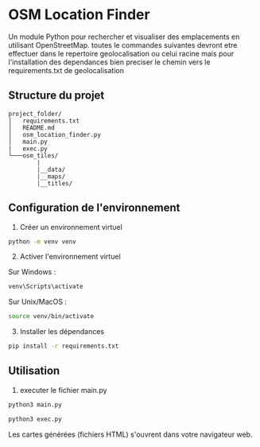 # OSM Location Finder

Un module Python pour rechercher et visualiser des emplacements en utilisant OpenStreetMap.
toutes le commandes suivantes devront etre effectuer dans le repertoire geolocalisation ou celui racine mais pour l'installation des dependances bien preciser le chemin vers le requirements.txt de geolocalisation

## Structure du projet
```
project_folder/
│   requirements.txt
│   README.md
│   osm_location_finder.py
│   main.py
|   exec.py 
└───osm_tiles/
        |
        |__data/
        |__maps/
        |__titles/
```

## Configuration de l'environnement

1. Créer un environnement virtuel
```bash
python -m venv venv
```

2. Activer l'environnement virtuel

Sur Windows :
```bash
venv\Scripts\activate
```

Sur Unix/MacOS :
```bash
source venv/bin/activate
```

3. Installer les dépendances
```bash
pip install -r requirements.txt
```

## Utilisation

1. executer le fichier main.py
```bash
python3 main.py

python3 exec.py
```
Les cartes générées (fichiers HTML) s'ouvrent dans votre navigateur web.
